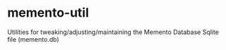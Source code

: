 memento-util
============

Utilities for tweaking/adjusting/maintaining the Memento Database Sqlite file (memento.db)